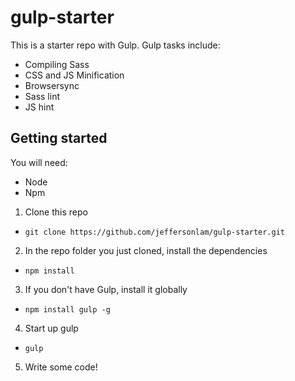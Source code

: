 # gulp-starter

This is a starter repo with Gulp. Gulp tasks include:
- Compiling Sass
- CSS and JS Minification
- Browsersync
- Sass lint
- JS hint

## Getting started
You will need:
- Node
- Npm


1. Clone this repo
  - `git clone https://github.com/jeffersonlam/gulp-starter.git`
2. In the repo folder you just cloned, install the  dependencies
  - `npm install`
3. If you don't have Gulp, install it globally
  - `npm install gulp -g`
4. Start up gulp
  - `gulp`
5. Write some code!
